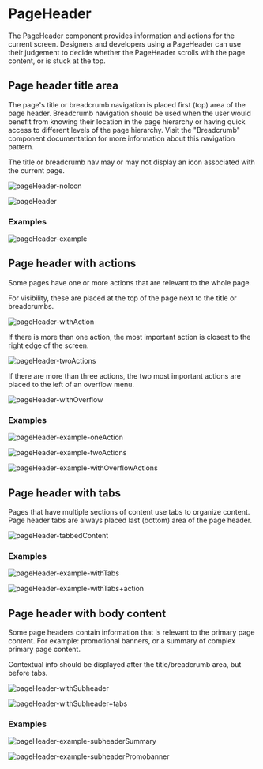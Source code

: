 # PageHeader

The PageHeader component provides information and actions for the current screen. Designers and developers using a PageHeader can use their judgement to decide whether the PageHeader scrolls with the page content, or is stuck at the top.

## Page header title area

The page's title or breadcrumb navigation is placed first (top) area of the page header. Breadcrumb navigation should be used when the user would benefit from knowing their location in the page hierarchy or having quick access to different levels of the page hierarchy. Visit the "Breadcrumb" component documentation for more information about this navigation pattern.

The title or breadcrumb nav may or may not display an icon associated with the current page.

![pageHeader-noIcon](https://raw.githubusercontent.com/dcos-labs/ui-kit/master/packages/pageheader/readmeImg/pageHeader-noIcon.png)

![pageHeader](https://raw.githubusercontent.com/dcos-labs/ui-kit/master/packages/pageheader/readmeImg/pageHeader.png)

### Examples

![pageHeader-example](https://raw.githubusercontent.com/dcos-labs/ui-kit/master/packages/pageheader/readmeImg/pageHeader-example.png)

## Page header with actions

Some pages have one or more actions that are relevant to the whole page.

For visibility, these are placed at the top of the page next to the title or breadcrumbs.

![pageHeader-withAction](https://raw.githubusercontent.com/dcos-labs/ui-kit/master/packages/pageheader/readmeImg/pageHeader-withAction.png)

If there is more than one action, the most important action is closest to the right edge of the screen.

![pageHeader-twoActions](https://raw.githubusercontent.com/dcos-labs/ui-kit/master/packages/pageheader/readmeImg/pageHeader-twoActions.png)

If there are more than three actions, the two most important actions are placed to the left of an overflow menu.

![pageHeader-withOverflow](https://raw.githubusercontent.com/dcos-labs/ui-kit/master/packages/pageheader/readmeImg/pageHeader-withOverflow.png)

### Examples

![pageHeader-example-oneAction](https://raw.githubusercontent.com/dcos-labs/ui-kit/master/packages/pageheader/readmeImg/pageHeader-example-oneAction.png)

![pageHeader-example-twoActions](https://raw.githubusercontent.com/dcos-labs/ui-kit/master/packages/pageheader/readmeImg/pageHeader-example-twoActions.png)

![pageHeader-example-withOverflowActions](https://raw.githubusercontent.com/dcos-labs/ui-kit/master/packages/pageheader/readmeImg/pageHeader-example-withOverflowActions.png)

## Page header with tabs

Pages that have multiple sections of content use tabs to organize content. Page header tabs are always placed last (bottom) area of the page header.

![pageHeader-tabbedContent](https://raw.githubusercontent.com/dcos-labs/ui-kit/master/packages/pageheader/readmeImg/pageHeader-tabbedContent.png)

### Examples

![pageHeader-example-withTabs](https://raw.githubusercontent.com/dcos-labs/ui-kit/master/packages/pageheader/readmeImg/pageHeader-example-withTabs.png)

![pageHeader-example-withTabs+action](https://raw.githubusercontent.com/dcos-labs/ui-kit/master/packages/pageheader/readmeImg/pageHeader-example-withTabs+action.png)

## Page header with body content

Some page headers contain information that is relevant to the primary page content. For example: promotional banners, or a summary of complex primary page content.

Contextual info should be displayed after the title/breadcrumb area, but before tabs.

![pageHeader-withSubheader](https://raw.githubusercontent.com/dcos-labs/ui-kit/master/packages/pageheader/readmeImg/pageHeader-withBody.png)

![pageHeader-withSubheader+tabs](https://raw.githubusercontent.com/dcos-labs/ui-kit/master/packages/pageheader/readmeImg/pageHeader-withBody+tabs.png)

### Examples

![pageHeader-example-subheaderSummary](https://raw.githubusercontent.com/dcos-labs/ui-kit/master/packages/pageheader/readmeImg/pageHeader-example-subheaderSummary.png)

![pageHeader-example-subheaderPromobanner](https://raw.githubusercontent.com/dcos-labs/ui-kit/master/packages/pageheader/readmeImg/pageHeader-example-subheaderPromobanner.png)
